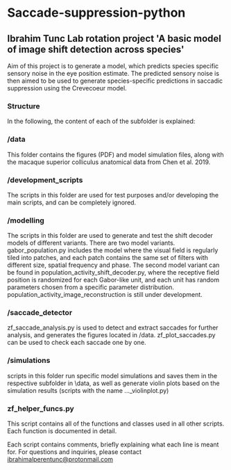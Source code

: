 # Saccade-suppression-python

## Ibrahim Tunc Lab rotation project 'A basic model of image shift detection across species'
Aim of this project is to generate a model, which predicts species specific sensory noise in the eye position estimate. The predicted sensory noise is then aimed to be used to generate species-specific predictions in saccadic suppression using the Crevecoeur model.

### Structure
In the following, the content of each of the subfolder is explained:

### /data
This folder contains the figures (PDF) and model simulation files, along with the macaque superior colliculus anatomical data from Chen et al. 2019.

### /development_scripts
The scripts in this folder are used for test purposes and/or developing the main scripts, and can be completely ignored.

### /modelling
The scripts in this folder are used to generate and test the shift decoder models of different variants. There are two model variants. gabor_population.py includes the model where the visual field is regularly tiled into patches, and each patch contains the same set of filters with different size, spatial frequency and phase. The second model variant can be found in population_activity_shift_decoder.py, where the receptive field position is randomized for each Gabor-like unit, and each unit has random parameters chosen from a specific parameter distribution. population_activity_image_reconstruction is still under development.

### /saccade_detector
zf_saccade_analysis.py is used to detect and extract saccades for further analysis, and generates the figures located in /data. zf_plot_saccades.py can be used to check each saccade one by one.

### /simulations
scripts in this folder run specific model simulations and saves them in the respective subfolder in \data, as well as generate violin plots based on the simulation results (scripts with the name ..._violinplot.py)

### zf_helper_funcs.py
This script contains all of the functions and classes used in all other scripts. Each function is documented in detail.

Each script contains comments, briefly explaining what each line is meant for. For questions and inquiries, please contact ibrahimalperentunc@protonmail.com

